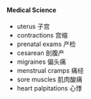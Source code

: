 #### Medical Science

* uterus				子宫
* contractions 			宫缩
* prenatal exams		产检
* cesarean 				剖腹产
* migraines				偏头痛
* menstrual cramps		痛经
* sore muscles			肌肉酸痛
* heart palpitations 	心悸